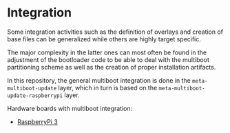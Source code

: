 # Integration

Some integration activities such as the definition of overlays and creation
of base files can be generalized while others are highly target specific.

The major complexity in the latter ones can most often be found in the adjustment
of the bootloader code to be able to deal with the multiboot partitioning scheme
as well as the creation of proper installation artifacts.

In this repository, the general multiboot integration is done in the `meta-multiboot-update`
layer, which in turn is based on the `meta-multiboot-update-raspberrypi` layer.

Hardware boards with multiboot integration:

- [RaspberryPi 3](./03-raspberrypi.md)
